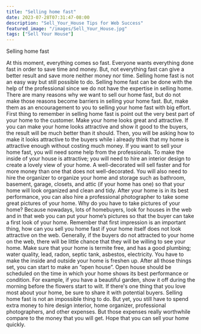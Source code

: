 ```yaml
---
title: "Selling home fast"
date: 2023-07-28T07:31:47-08:00
description: "Sell_Your_House Tips for Web Success"
featured_image: "/images/Sell_Your_House.jpg"
tags: ["Sell Your House"]
---
```


Selling home fast


At this moment, everything comes so fast. Everyone wants everything done fast in order to save time and money. But, not everything fast can give a better result and save more neither money nor time. Selling home fast is not an easy way but still possible to do. Selling home fast can be done with the help of the professional since we do not have the expertise in selling home.
There are many reasons why we want to sell our home fast, but do not make those reasons become barriers in selling your home fast. But, make them as an encouragement to you to selling your home fast with big effort.
First thing to remember in selling home fast is point out the very best part of your home to the customer. Make your home looks great and attractive. If you can make your home looks attractive and show it good to the buyers, the result will be much better than it should. Then, you will be asking how to make it looks attractive to the buyers while i already think that my home is attractive enough without costing much money.
If you want to sell your home fast, you will need some help from the professionals. To make the inside of your house is attractive; you will need to hire an interior design to create a lovely view of your home. A well-decorated will sell faster and for more money than one that does not well-decorated.
You will also need to hire the organizer to organize your home and storage such as bathroom, basement, garage, closets, and attic (if your home has one) so that your home will look organized and clean and tidy.
After your home is in its best performance, you can also hire a professional photographer to take some great pictures of your home. Why do you have to take pictures of your home? Because nowadays, lots of homebuyers, look for houses in the web and in that web you can put your home’s pictures so that the buyer can take a first look of your home. Remember that first impression is an important thing, how can you sell you home fast if your home itself does not look attractive on the web. Generally, if the buyers do not attracted to your home on the web, there will be little chance that they will be willing to see your home. 
Make sure that your home is termite free, and has a good plumbing; water quality, lead, radon, septic tank, asbestos, electricity. You have to make the inside and outside your home is freshen up. After all those things set, you can start to make an “open house”. Open house should be scheduled on the time in which your home shows its best performance or condition. For example, if you have a beautiful garden, show it off during the morning before the flowers start to wilt. If there's one thing that you love most about your home, be sure to share it with potential buyers. 
Selling home fast is not an impossible thing to do. But yet, you still have to spend extra money to hire design interior, home organizer, professional photographers, and other expenses. But those expenses really worthwhile compare to the money that you will get. Hope that you can sell your home quickly. 

